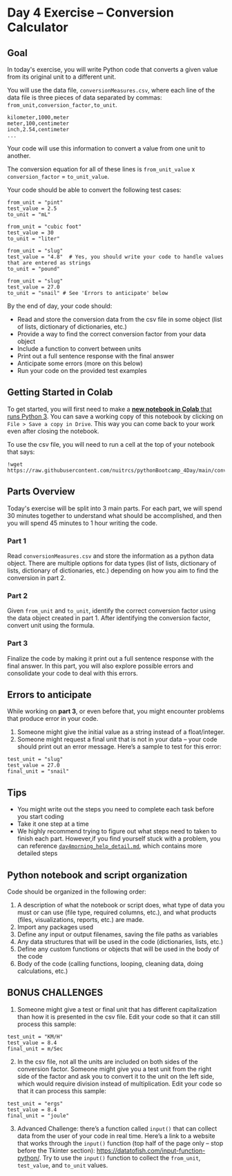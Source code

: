 # Day 4 Exercise – Conversion Calculator

## Goal

In today's exercise, you will write Python code that converts a given value from its original unit to a different unit.

You will use the data file, `conversionMeasures.csv`, where each line of the data file is three pieces of data separated by commas: `from_unit,conversion_factor,to_unit`.

```
kilometer,1000,meter
meter,100,centimeter
inch,2.54,centimeter
...
```

Your code will use this information to convert a value from one unit to another.

The conversion equation for all of these lines is `from_unit_value` x `conversion_factor` = `to_unit_value`.

Your code should be able to convert the following test cases:

```
from_unit = "pint"
test_value = 2.5
to_unit = "mL"

from_unit = "cubic foot"
test_value = 30
to_unit = "liter"

from_unit = "slug"
test_value = "4.8"	# Yes, you should write your code to handle values that are entered as strings
to_unit = "pound"

from_unit = "slug"
test_value = 27.0
to_unit = "snail" # See 'Errors to anticipate' below
```

By the end of day, your code should:

* Read and store the conversion data from the csv file in some object (list of lists, dictionary of dictionaries, etc.)
* Provide a way to find the correct conversion factor from your data object
* Include a function to convert between units
* Print out a full sentence response with the final answer
* Anticipate some errors (more on this below)
* Run your code on the provided test examples

## Getting Started in Colab

To get started, you will first need to make a [**new notebook in Colab** that runs Python 3](https://colab.research.google.com/github/nuitrcs/pythonBootcamp_4Day/blob/main/day4morning.ipynb). You can save a working copy of this notebook by clicking on `File > Save a copy in Drive`. This way you can come back to your work even after closing the notebook.

To use the csv file, you will need to run a cell at the top of your notebook that says:

```
!wget https://raw.githubusercontent.com/nuitrcs/pythonBootcamp_4Day/main/conversionMeasures.csv
```

## Parts Overview

Today's exercise will be split into 3 main parts. For each part, we will spend 30 minutes together to understand what should be accomplished, and then you will spend 45 minutes to 1 hour writing the code.

### Part 1

Read `conversionMeasures.csv` and store the information as a python data object. There are multiple options for data types (list of lists, dictionary of lists, dictionary of dictionaries, etc.) depending on how you aim to find the conversion in part 2.

### Part 2

Given `from_unit` and `to_unit`, identify the correct conversion factor using the data object created in part 1. After identifying the conversion factor, convert unit using the formula.

### Part 3

Finalize the code by making it print out a full sentence response with the final answer. In this part, you will also explore possible errors and consolidate your code to deal with this errors.

## Errors to anticipate

While working on **part 3**, or even before that, you might encounter problems that produce error in your code.

1.	Someone might give the initial value as a string instead of a float/integer.
2.	Someone might request a final unit that is not in your data – your code should print out an error message. Here’s a sample to test for this error:

```
test_unit = "slug"
test_value = 27.0
final_unit = "snail"
```

## Tips

* You might write out the steps you need to complete each task before you start coding
* Take it one step at a time
* We highly recommend trying to figure out what steps need to taken to finish each part. However,if you find yourself stuck with a problem, you can reference [`day4morning_help_detail.md`](https://github.com/nuitrcs/pythonBootcamp_4Day/blob/main/day4morning_help_detailed.md), which contains more detailed steps

## Python notebook and script organization

Code should be organized in the following order:

1. A description of what the notebook or script does, what type of data you must or can use (file type, required columns, etc.), and what products (files, visualizations, reports, etc.) are made.
2. Import any packages used
3. Define any input or output filenames, saving the file paths as variables
4. Any data structures that will be used in the code (dictionaries, lists, etc.)
5. Define any custom functions or objects that will be used in the body of the code
6. Body of the code (calling functions, looping, cleaning data, doing calculations, etc.)

## BONUS CHALLENGES

1.	Someone might give a test or final unit that has different capitalization than how it is presented in the csv file. Edit your code so that it can still process this sample:

```
test_unit = "KM/H"
test_value = 8.4
final_unit = m/Sec
```

2.	In the csv file, not all the units are included on both sides of the conversion factor. Someone might give you a test unit from the right side of the factor and ask you to convert it to the unit on the left side, which would require division instead of multiplication. Edit your code so that it can process this sample:

```
test_unit = "ergs"
test_value = 8.4
final_unit = "joule"
```

3.	Advanced Challenge: there’s a function called `input()` that can collect data from the user of your code in real time. Here’s a link to a website that works through the `input()` function (top half of the page only – stop before the Tkinter section): https://datatofish.com/input-function-python/. Try to use the `input()` function to collect the `from_unit`, `test_value`, and `to_unit` values.
